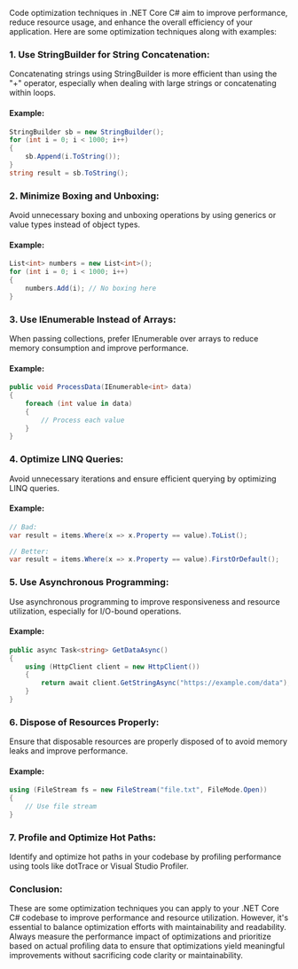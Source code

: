 Code optimization techniques in .NET Core C# aim to improve performance, reduce resource usage, and enhance the overall efficiency of your application. Here are some optimization techniques along with examples:

### 1. Use StringBuilder for String Concatenation:

Concatenating strings using StringBuilder is more efficient than using the "+" operator, especially when dealing with large strings or concatenating within loops.

#### Example:

```csharp
StringBuilder sb = new StringBuilder();
for (int i = 0; i < 1000; i++)
{
    sb.Append(i.ToString());
}
string result = sb.ToString();
```

### 2. Minimize Boxing and Unboxing:

Avoid unnecessary boxing and unboxing operations by using generics or value types instead of object types.

#### Example:

```csharp
List<int> numbers = new List<int>();
for (int i = 0; i < 1000; i++)
{
    numbers.Add(i); // No boxing here
}
```

### 3. Use IEnumerable<T> Instead of Arrays:

When passing collections, prefer IEnumerable<T> over arrays to reduce memory consumption and improve performance.

#### Example:

```csharp
public void ProcessData(IEnumerable<int> data)
{
    foreach (int value in data)
    {
        // Process each value
    }
}
```

### 4. Optimize LINQ Queries:

Avoid unnecessary iterations and ensure efficient querying by optimizing LINQ queries.

#### Example:

```csharp
// Bad:
var result = items.Where(x => x.Property == value).ToList();

// Better:
var result = items.Where(x => x.Property == value).FirstOrDefault();
```

### 5. Use Asynchronous Programming:

Use asynchronous programming to improve responsiveness and resource utilization, especially for I/O-bound operations.

#### Example:

```csharp
public async Task<string> GetDataAsync()
{
    using (HttpClient client = new HttpClient())
    {
        return await client.GetStringAsync("https://example.com/data");
    }
}
```

### 6. Dispose of Resources Properly:

Ensure that disposable resources are properly disposed of to avoid memory leaks and improve performance.

#### Example:

```csharp
using (FileStream fs = new FileStream("file.txt", FileMode.Open))
{
    // Use file stream
}
```

### 7. Profile and Optimize Hot Paths:

Identify and optimize hot paths in your codebase by profiling performance using tools like dotTrace or Visual Studio Profiler.

### Conclusion:

These are some optimization techniques you can apply to your .NET Core C# codebase to improve performance and resource utilization. However, it's essential to balance optimization efforts with maintainability and readability. Always measure the performance impact of optimizations and prioritize based on actual profiling data to ensure that optimizations yield meaningful improvements without sacrificing code clarity or maintainability.